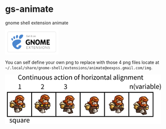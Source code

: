 # gs-animate
gnome shell extension animate

[<img alt="" height="80" src="https://raw.githubusercontent.com/andyholmes/gnome-shell-extensions-badge/master/get-it-on-ego.svg?sanitize=true">](https://extensions.gnome.org/extension/4995/animate/)

You can self define your own png to replace with those 4 png files locate at `~/.local/share/gnome-shell/extensions/animate@eexpss.gmail.com/img`.

![](example.png)
